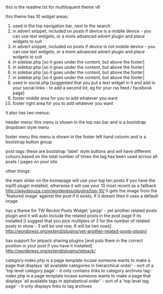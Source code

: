 this is the readme.txt for multiloquent theme v6

this theme has 10 widget areas:
1) used in the top navigation bar, next to the search
2) in advert snippet, included on posts if device is a mobile device - you can use text widgets, or a more advanced advert plugin and place widgets to suit
3) in advert snippet, included on posts if device is not mobile device - you can use text widgets, or a more advanced advert plugin and place widgets to suit
4) in sidebar.php [so it goes under the content, but above the footer]
5) in sidebar.php [so it goes under the content, but above the footer]
6) in sidebar.php [so it goes under the content, but above the footer]
7) in sidebar.php [so it goes under the content, but above the footer]
8) used in social.php [suggested that you put a text widget in it and add in your social links - to add a second lot, eg for your rss feed / facebook page]
9) footer middle area for you to add whatever you want
10) footer right area for you to add whatever you want

it also has two menus:

header menu:
this menu is shown in the top nav bar and is a bootstrap dropdown style menu

footer menu
this menu is shown in the footer left hand column and is a bootstrap button group 

post tags:
these are bootstrap 'label' style buttons and will have different colours based on the total number of times the tag has been used across all posts / pages on your site

other things:

the main slider on the homepage will use your top ten posts if you have the top10 plugin installed, otherwise it will use your 10 most recent as a fallback
http://ajaydsouza.com/wordpress/plugins/top-10/
it gets the image from the 'featured image' against the post if it exists, if it doesnt then it uses a default image


has a theme for TW Recent Posts Widget 'yarpp' - yet another related posts plugin and it will auto include the related posts in the post page if its installed
[I suggest that you pick multiples of 3 for the number of related posts to show - 3 will be one row, 6 will be two rows]
http://wordpress.org/extend/plugins/yet-another-related-posts-plugin/

has support for jetpack sharing plugins [and puts them in the correct position in your post if you have it installed]
http://wordpress.org/extend/plugins/jetpack/

category-index.php is a page template incase someone wants to make a page that displays 'all available categories in hierarchical order' - sort of a 'top level category page' - it only contains links to category archives
tag-index.php is a page template incase someone wants to make a page that displays 'all available tags in alphabetical order' - sort of a 'top level tag page' - it only displays links to tag archives


